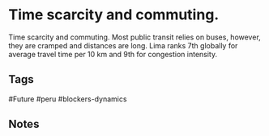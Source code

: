 # Time scarcity and commuting. 

Time scarcity and commuting. Most public transit relies on buses, however, they are cramped and distances are long. Lima ranks 7th globally for average travel time per 10 km and 9th for congestion intensity.

## Tags
#Future #peru #blockers-dynamics

## Notes
<!-- Add your notes here -->
